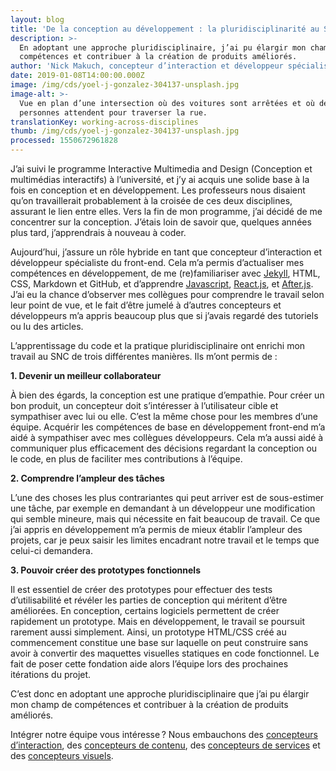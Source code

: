 ```yaml
---
layout: blog
title: 'De la conception au développement : la pluridisciplinarité au SNC'
description: >-
  En adoptant une approche pluridisciplinaire, j’ai pu élargir mon champ de
  compétences et contribuer à la création de produits améliorés.
author: 'Nick Makuch, concepteur d’interaction et développeur spécialiste du front-end'
date: 2019-01-08T14:00:00.000Z
image: /img/cds/yoel-j-gonzalez-304137-unsplash.jpg
image-alt: >-
  Vue en plan d’une intersection où des voitures sont arrêtées et où des
  personnes attendent pour traverser la rue.
translationKey: working-across-disciplines
thumb: /img/cds/yoel-j-gonzalez-304137-unsplash.jpg
processed: 1550672961828
---
```

J’ai suivi le programme Interactive Multimedia and Design (Conception et multimédias interactifs) à l’université, et j’y ai acquis une solide base à la fois en conception et en développement. Les professeurs nous disaient qu’on travaillerait probablement à la croisée de ces deux disciplines, assurant le lien entre elles. Vers la fin de mon programme, j’ai décidé de me concentrer sur la conception. J’étais loin de savoir que, quelques années plus tard, j’apprendrais à nouveau à coder.

Aujourd’hui, j’assure un rôle hybride en tant que concepteur d’interaction et développeur spécialiste du front-end. Cela m’a permis d’actualiser mes compétences en développement, de me (re)familiariser avec [Jekyll](https://jekyllrb.com/), HTML, CSS, Markdown et GitHub, et d’apprendre [Javascript](https://www.javascript.com/), [React.js](https://reactjs.org/), et [After.js](https://github.com/jaredpalmer/after.js/blob/master/README.md). J’ai eu la chance d’observer mes collègues pour comprendre le travail selon leur point de vue, et le fait d’être jumelé à d’autres concepteurs et développeurs m’a appris beaucoup plus que si j’avais regardé des tutoriels ou lu des articles.

L’apprentissage du code et la pratique pluridisciplinaire ont enrichi mon travail au SNC de trois différentes manières. Ils m’ont permis de :

**1. Devenir un meilleur collaborateur**

À bien des égards, la conception est une pratique d’empathie. Pour créer un bon produit, un concepteur doit s’intéresser à l’utilisateur cible et sympathiser avec lui ou elle. C’est la même chose pour les membres d’une équipe. Acquérir les compétences de base en développement front-end m’a aidé à sympathiser avec mes collègues développeurs. Cela m’a aussi aidé à communiquer plus efficacement des décisions regardant la conception ou le code, en plus de faciliter mes contributions à l’équipe.

**2. Comprendre l’ampleur des tâches**

L’une des choses les plus contrariantes qui peut arriver est de sous-estimer une tâche, par exemple en demandant à un développeur une modification qui semble mineure, mais qui nécessite en fait beaucoup de travail. Ce que j’ai appris en développement m’a permis de mieux établir l’ampleur des projets, car je peux saisir les limites encadrant notre travail et le temps que celui-ci demandera.

**3. Pouvoir créer des prototypes fonctionnels**

Il est essentiel de créer des prototypes pour effectuer des tests d’utilisabilité et révéler les parties de conception qui méritent d’être améliorées. En conception, certains logiciels permettent de créer rapidement un prototype. Mais en développement, le travail se poursuit rarement aussi simplement. Ainsi, un prototype HTML/CSS créé au commencement constitue une base sur laquelle on peut construire sans avoir à convertir des maquettes visuelles statiques en code fonctionnel. Le fait de poser cette fondation aide alors l’équipe lors des prochaines itérations du projet.

C’est donc en adoptant une approche pluridisciplinaire que j’ai pu élargir mon champ de compétences et contribuer à la création de produits améliorés.

Intégrer notre équipe vous intéresse ? Nous embauchons des [concepteurs d’interaction](https://numerique.canada.ca/concepteurs-dinteraction/), des [concepteurs de contenu](https://numerique.canada.ca/concepteurs-de-contenu/), des [concepteurs de services](https://numerique.canada.ca/concepteurs-de-services/) et des [concepteurs visuels](https://numerique.canada.ca/concepteurs-visuels/).

